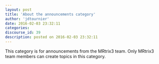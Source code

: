 ```yaml
---
layout: post
title: 'About the announcements category'
author: 'jdtournier'
date: 2016-02-03 23:32:11
categories:
discourse_id: 39
description: posted on 2016-02-03 23:32:11
---
```

This category is for announcements from the MRtrix3 team. Only MRtrix3 team members can create topics in this category.
            